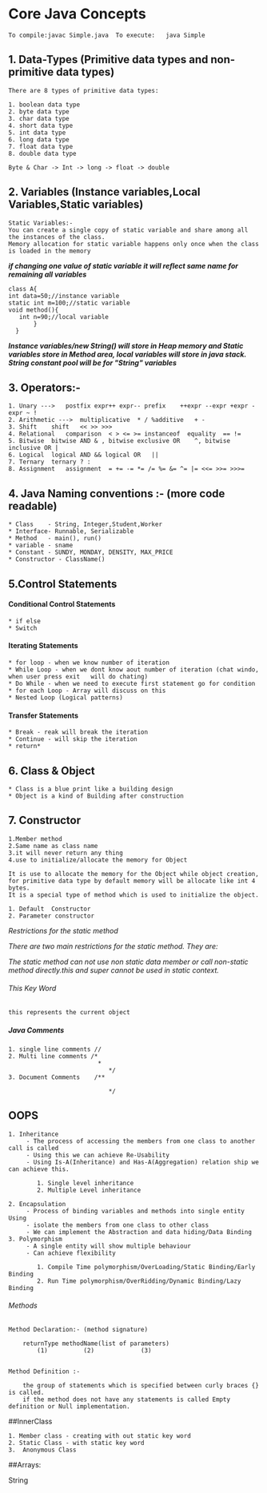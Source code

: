 # Core Java Concepts

	To compile:javac Simple.java  To execute:	java Simple

## 1. Data-Types (Primitive data types and non-primitive data types)</br>

	There are 8 types of primitive data types:

	1. boolean data type
	2. byte data type  
	3. char data type  
	4. short data type 
	5. int data type  
	6. long data type 
	7. float data type
	8. double data type
 
	Byte & Char -> Int -> long -> float -> double


## 2. Variables  (Instance variables,Local Variables,Static variables)

	Static Variables:- 
	You can create a single copy of static variable and share among all the instances of the class. 
	Memory allocation for static variable happens only once when the class is loaded in the memory
***if changing one value of static variable it will reflect same name for remaining all variables***

	class A{ 
    int data=50;//instance variable  
    static int m=100;//static variable 
    void method(){  
       int n=90;//local variable
           }  
      }

***Instance variables/new String() will store in Heap memory and Static variables store in Method area, local variables will store in java stack. String constant pool will be for "String" variables***


## 3. Operators:- 

	1. Unary --->	postfix	expr++ expr-- prefix	++expr --expr +expr -expr ~ !
	2. Arithmetic --->	multiplicative	* / %additive	+ - 
	3. Shift	shift	<< >> >>> 
	4. Relational	comparison	< > <= >= instanceof  equality	== != 
	5. Bitwise	bitwise AND	& , bitwise exclusive OR	^, bitwise inclusive OR	| 
	6. Logical	logical AND	&& logical OR	||  
	7. Ternary	ternary	? :  
	8. Assignment	assignment	= += -= *= /= %= &= ^= |= <<= >>= >>>=

## 4. Java Naming conventions :- (more code readable)

	* Class    - String, Integer,Student,Worker
	* Interface- Runnable, Serializable
	* Method   - main(), run()
	* variable - sname
	* Constant - SUNDY, MONDAY, DENSITY, MAX_PRICE
	* Constructor - ClassName()
 
## 5.Control Statements

<h4>Conditional Control Statements</h4>

	* if else
	* Switch

<h4>Iterating Statements</h4>

	* for loop - when we know number of iteration
	* While Loop - when we dont know aout number of iteration (chat windo, when user press exit   will do chating)
	* Do While - when we need to execute first statement go for condition 
	* for each Loop - Array will discuss on this
	* Nested Loop (Logical patterns)

<h4>Transfer Statements</h4>

	* Break - reak will break the iteration
	* Continue - will skip the iteration
	* return*

## 6. Class & Object

	* Class is a blue print like a building design
	* Object is a kind of Building after construction

## 7. Constructor

	1.Member method
	2.Same name as class name
	3.it will never return any thing
	4.use to initialize/allocate the memory for Object
	
	It is use to allocate the memory for the Object while object creation, for primitive data type by default memory will be allocate like int 4 bytes.
	It is a special type of method which is used to initialize the object.
	
	1. Default  Constructor
	2. Parameter constructor

*Restrictions for the static method*

*There are two main restrictions for the static method. They are:*

*The static method can not use non static data member or call non-static method directly.this and super cannot be used in static context.*
	
###### This Key Word

	this represents the current object
	
##### Java Comments

	1. single line comments //
	2. Multi line comments /*
					         *
								*/
	3. Document Comments	/**
	
								*/					
	
## OOPS

	1. Inheritance
		 - The process of accessing the members from one class to another call is called
		 - Using this we can achieve Re-Usability
		 - Using Is-A(Inheritance) and Has-A(Aggregation) relation ship we can achieve this.
		 
			1. Single level inheritance
			2. Multiple Level inheritance
		 
	2. Encapsulation
		 - Process of binding variables and methods into single entity	 Using
		 - isolate the members from one class to other class
		 - We can implement the Abstraction and data hiding/Data Binding
	3. Polymorphism
		 - A single entity will show multiple behaviour
		 - Can achieve flexibility
		 
		 	1. Compile Time polymorphism/OverLoading/Static Binding/Early Binding
		 	2. Run Time polymorphism/OverRidding/Dynamic Binding/Lazy Binding
		 
###### Methods 
	
	Method Declaration:- (method signature)
		
		returnType methodName(list of parameters)
			(1)			 (2)             (3)
		
	
	Method Definition :-
	
		the group of statements which is specified between curly braces {} is called.
		if the method does not have any statements is called Empty definition or Null implementation.


##InnerClass

	1. Member class - creating with out static key word
	2. Static Class - with static key word
	3.	Anonymous Class
	
##Arrays:



	

		 
	
		
	
	


String



 

